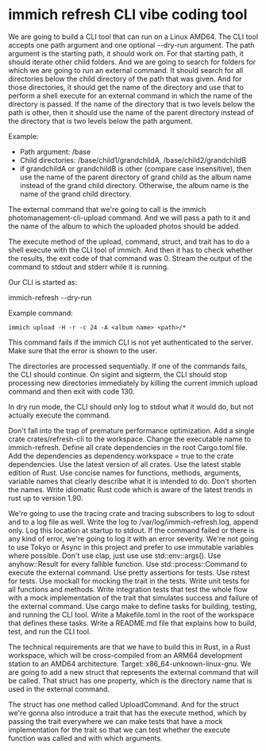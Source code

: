 # immich refresh CLI vibe coding tool

We are going to build a CLI tool that can run on a Linux AMD64. The CLI tool accepts one path argument and one optional --dry-run argument. The path argument is the starting path, it should work on. For that starting path, it should iterate other child folders. And we are going to search for folders for which we are going to run an external command. It should search for all directories below the child directory of the path that was given. And for those directories, it should get the name of the directory and use that to perform a shell execute for an external command in which the name of the directory is passed. If the name of the directory that is two levels below the path is other, then it should use the name of the parent directory instead of the directory that is two levels below the path argument. 

Example:

- Path argument: /base
- Child directories: /base/child1/grandchildA, /base/child2/grandchildB
- if grandchildA or grandchildB is other (compare case insensitive), then use the name of the parent directory of grand child as the album name instead of the grand child directory. Otherwise, the album name is the name of the grand child directory.

The external command that we're going to call is the immich photomanagement-cli-upload command. And we will pass a path to it and the name of the album to which the uploaded photos should be added. 

The execute method of the upload, command, struct, and trait has to do a shell execute with the CLI tool of immich. And then it has to check whether the results, the exit code of that command was 0. Stream the output of the command to stdout and stderr while it is running.

Our CLI is started as:

immich-refresh <path> --dry-run

Example command:

`immich upload -H -r -c 24 -A <album name> <path>/*`

This command fails if the immich CLI is not yet authenticated to the server. Make sure that the error is shown to the user.

The directories are processed sequentially. If one of the commands fails, the CLI should continue. On sigint and sigterm, the CLI should stop processing new directories immediately by killing the current immich upload command and then exit with code 130.

In dry run mode, the CLI should only log to stdout what it would do, but not actually execute the command.

Don't fall into the trap of premature performance optimization.  Add a single crate crates/refresh-cli to the workspace. Change the executable name to immich-refresh. Define all crate dependencies in the root Cargo.toml file. Add the dependencies as dependency.workspace = true to the crate dependencies. Use the latest version of all crates. Use the latest stable edition of Rust. Use concise names for functions, methods, arguments, variable names that clearly describe what it is intended to do. Don't shorten the names. Write idiomatic Rust code which is aware of the latest trends in rust up to version 1.90.

We're going to use the tracing crate and tracing subscribers to log to sdout and to a log file as well. Write the log to /var/log/immich-refresh.log, append only. Log this location at startup to stdout. If the command failed or there is any kind of error, we're going to log it with an error severity. We're not going to use Tokyo or Async in this project and prefer to use immutable variables where possible. Don't use clap, just use use std::env::args(). Use anyhow::Result for every fallible function. Use std::process::Command to execute the external command. Use pretty assertions for tests. Use rstest for tests. Use mockall for mocking the trait in the tests. Write unit tests for all functions and methods. Write integration tests that test the whole flow with a mock implementation of the trait that simulates success and failure of the external command. Use cargo make to define tasks for building, testing, and running the CLI tool. Write a Makefile.toml in the root of the workspace that defines these tasks. Write a README.md file that explains how to build, test, and run the CLI tool.

The technical requirements are that we have to build this in Rust, in a Rust workspace, which will be cross-compiled from an ARM64 development station to an AMD64 architecture. Target: x86_64-unknown-linux-gnu. We are going to add a new struct that represents the external command that will be called. That struct has one property, which is the directory name that is used in the external command.

The struct has one method called UploadCommand. And for the struct we're gonna also introduce a trait that has the execute method, which by passing the trait everywhere we can make tests that have a mock implementation for the trait so that we can test whether the execute function was called and with which arguments.
